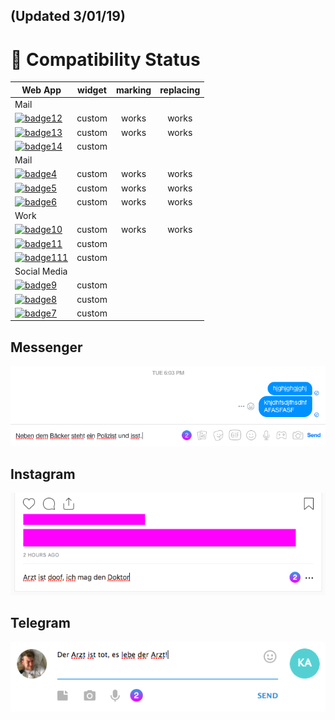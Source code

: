 ## (Updated 3/01/19)

# 🎉 Compatibility Status

|             Web App                             | widget | marking | replacing |
|-------------------------------------------------|:------:|:-------:|:---------:|
| Mail                                            |        |         |           |
| [![badge12]](https://web.telegram.org)          | custom | works   | works     |
| [![badge13]](https://web.whatsapp.google.com)   | custom | works   | works     | 
| [![badge14]](https://messenger.com)             | custom |         |           |
| Mail                                            |        |         |           |
| [![badge4]](https://mail.google.com)            | custom | works   | works     |
| [![badge5]](https://mail.yahoo.com)             | custom | works   | works     |
| [![badge6]](https://outlook.live.com)           | custom | works   | works     |
| Work                                            |        |         |           |
| [![badge10]](https://slack.org)                 | custom | works   | works     |
| [![badge11]](https://meet.google.com)           | custom |         |           |
| [![badge111]](https://meet.google.com)          | custom |         |           |
| Social Media                                    |        |         |           |
| [![badge9]](https://instagram.com)              | custom |         |           |
| [![badge8]](https://twitter.com)                | custom |         |           |
| [![badge7]](https://facebook.com)               | custom |         |           |


[badge0]: https://img.shields.io/badge/single--tab-in%20progress-red.svg

[badge1]: https://img.shields.io/badge/single--tab-supported-green.svg

[badge2]: https://img.shields.io/badge/multi--tabs-in--progress-red.svg

[badge3]: https://img.shields.io/badge/multi--tabs-supported-green.svg

[badge4]: https://img.shields.io/badge/mail.google.com-supported-green.svg

[badge5]: https://img.shields.io/badge/mail.yahoo.com-supported-green.svg

[badge6]: https://img.shields.io/badge/outlook.live.com-supported-green.svg

[badge7]: https://img.shields.io/badge/facebook.com-in%20progress-red.svg

[badge8]: https://img.shields.io/badge/twitter.com-in%20progress-red.svg

[badge9]: https://img.shields.io/badge/instagram.com-supported-green.svg

[badge10]: https://img.shields.io/badge/slack.com-supported-green.svg

[badge11]: https://img.shields.io/badge/meet.google.com-supported-green.svg

[badge111]: https://img.shields.io/badge/teams.microsoft.com-supported-green.svg


[badge12]: https://img.shields.io/badge/telegram.com-supported-green.svg

[badge13]: https://img.shields.io/badge/whatsapp.com-supported-green.svg

[badge14]: https://img.shields.io/badge/messenger.com-supported-green.svg

## Messenger

[![screen-messenger]](https://messenger.com)

[screen-messenger]: screens/messenger.png

## Instagram

[![screen-insta]](https://instagram.com)

[screen-insta]: screens/instagram.png

## Telegram

[![screen-telegram]](https://telegram.org)

[screen-telegram]: screens/telegram.png
